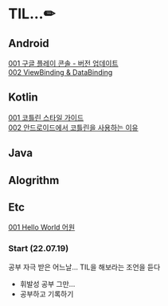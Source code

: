 # TIL...✏

## Android
[001 구글 플레이 콘솔 - 버전 업데이트](https://github.com/LeeEunjeong1/TIL/blob/main/Android/001%20GooglePlayConsole.md)<br>
[002 ViewBinding & DataBinding](https://github.com/LeeEunjeong1/TIL/blob/main/Android/002%20View%20Binding%20%26%20Data%20Binding.md)
## Kotlin
[001 코틀린 스타일 가이드](https://github.com/LeeEunjeong1/TIL/blob/main/Kotlin/001%20Kotlin%20style%20guide.md)<br>
[002 안드로이드에서 코틀린을 사용하는 이유](https://github.com/LeeEunjeong1/TIL/blob/main/Kotlin/002%20Reasons%20to%20use%20Kotlin%20on%20Android.md)
## Java
## Alogrithm
## Etc
[001 Hello World 어원](https://github.com/LeeEunjeong1/TIL/blob/main/Etc/001%20HelloWorld.md)

### Start (22.07.19) 
공부 자극 받은 어느날... TIL을 해보라는 조언을 듣다 
- 휘발성 공부 그만...
- 공부하고 기록하기

